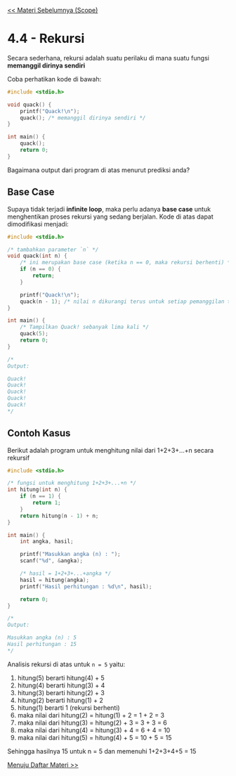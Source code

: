 [<< Materi Sebelumnya (Scope)](3-Scope.md)

# 4.4 - Rekursi

Secara sederhana, rekursi adalah suatu perilaku di mana suatu fungsi **memanggil dirinya sendiri**

Coba perhatikan kode di bawah:

```c
#include <stdio.h>

void quack() {
    printf("Quack!\n");
    quack(); /* memanggil dirinya sendiri */
}

int main() {
    quack();
    return 0;
}
```

Bagaimana output dari program di atas menurut prediksi anda?

## Base Case

Supaya tidak terjadi **infinite loop**, maka perlu adanya **base case** untuk menghentikan proses rekursi yang sedang berjalan. Kode di atas dapat dimodifikasi menjadi:

```c
#include <stdio.h>

/* tambahkan parameter `n` */
void quack(int n) {
    /* ini merupakan base case (ketika n == 0, maka rekursi berhenti) */
    if (n == 0) {
        return;
    }

    printf("Quack!\n");
    quack(n - 1); /* nilai n dikurangi terus untuk setiap pemanggilan terhadap dirinya */
}

int main() {
    /* Tampilkan Quack! sebanyak lima kali */
    quack(5);
    return 0;
}

/*
Output:

Quack!
Quack!
Quack!
Quack!
Quack!
*/
```

## Contoh Kasus

Berikut adalah program untuk menghitung nilai dari 1+2+3+...+n secara rekursif

```c
#include <stdio.h>

/* fungsi untuk menghitung 1+2+3+...+n */
int hitung(int n) {
    if (n == 1) {
        return 1;
    }
    return hitung(n - 1) + n;
}

int main() {
    int angka, hasil;

    printf("Masukkan angka (n) : ");
    scanf("%d", &angka);

    /* hasil = 1+2+3+...+angka */
    hasil = hitung(angka);
    printf("Hasil perhitungan : %d\n", hasil);

    return 0;
}

/*
Output:

Masukkan angka (n) : 5
Hasil perhitungan : 15
*/
```

Analisis rekursi di atas untuk `n = 5` yaitu:

1. hitung(5) berarti hitung(4) + 5
2. hitung(4) berarti hitung(3) + 4
3. hitung(3) berarti hitung(2) + 3
4. hitung(2) berarti hitung(1) + 2
5. hitung(1) berarti 1 (rekursi berhenti)
6. maka nilai dari hitung(2) = hitung(1) + 2 = 1 + 2 = 3
7. maka nilai dari hitung(3) = hitung(2) + 3 = 3 + 3 = 6
8. maka nilai dari hitung(4) = hitung(3) + 4 = 6 + 4 = 10
9. maka nilai dari hitung(5) = hitung(4) + 5 = 10 + 5 = 15

Sehingga hasilnya 15 untuk n = 5 dan memenuhi 1+2+3+4+5 = 15

[Menuju Daftar Materi >>](../DaftarMateri.md)
